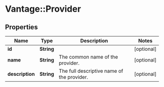 # Vantage::Provider

## Properties
Name | Type | Description | Notes
------------ | ------------- | ------------- | -------------
**id** | **String** |  | [optional] 
**name** | **String** | The common name of the provider. | [optional] 
**description** | **String** | The full descriptive name of the provider. | [optional] 


